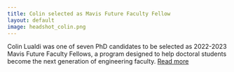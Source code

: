 ```yaml
---
title: Colin selected as Mavis Future Faculty Fellow
layout: default
image: headshot_colin.png
---
```

Colin Lualdi was one of seven PhD candidates to be selected as 2022-2023 Mavis Future Faculty Fellows, a program designed to help doctoral students become the next generation of engineering faculty. [Read more](https://physics.illinois.edu/academics/graduates/blog/46889) 